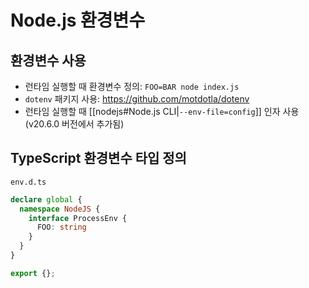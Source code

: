 # Node.js 환경변수

## 환경변수 사용

- 런타임 실행할 때 환경변수 정의: `FOO=BAR node index.js`
- `dotenv` 패키지 사용: <https://github.com/motdotla/dotenv>
- 런타임 실행할 때 [[nodejs#Node.js CLI|`--env-file=config`]] 인자 사용 (v20.6.0 버전에서 추가됨)

## TypeScript 환경변수 타입 정의

`env.d.ts`

```ts
declare global {
  namespace NodeJS {
    interface ProcessEnv {
      FOO: string
    }
  }
}

export {};
```
